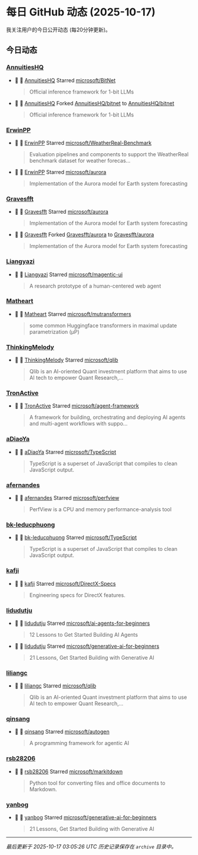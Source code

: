 # 每日 GitHub 动态 (2025-10-17)

我关注用户的今日公开动态 (每20分钟更新)。

## 今日动态

### [AnnuitiesHQ](https://github.com/AnnuitiesHQ)
- 🌟 👤 [AnnuitiesHQ](https://github.com/AnnuitiesHQ) Starred [microsoft/BitNet](https://github.com/microsoft/BitNet)
  > Official inference framework for 1-bit LLMs
- 🍴 👤 [AnnuitiesHQ](https://github.com/AnnuitiesHQ) Forked [AnnuitiesHQ/bitnet](https://github.com/AnnuitiesHQ/bitnet) to [AnnuitiesHQ/bitnet](https://github.com/AnnuitiesHQ/bitnet)
  > Official inference framework for 1-bit LLMs

### [ErwinPP](https://github.com/ErwinPP)
- 🌟 👤 [ErwinPP](https://github.com/ErwinPP) Starred [microsoft/WeatherReal-Benchmark](https://github.com/microsoft/WeatherReal-Benchmark)
  > Evaluation pipelines and components to support the WeatherReal benchmark dataset for weather forecas...
- 🌟 👤 [ErwinPP](https://github.com/ErwinPP) Starred [microsoft/aurora](https://github.com/microsoft/aurora)
  > Implementation of the Aurora model for Earth system forecasting

### [Gravesfft](https://github.com/Gravesfft)
- 🌟 👤 [Gravesfft](https://github.com/Gravesfft) Starred [microsoft/aurora](https://github.com/microsoft/aurora)
  > Implementation of the Aurora model for Earth system forecasting
- 🍴 👤 [Gravesfft](https://github.com/Gravesfft) Forked [Gravesfft/aurora](https://github.com/Gravesfft/aurora) to [Gravesfft/aurora](https://github.com/Gravesfft/aurora)
  > Implementation of the Aurora model for Earth system forecasting

### [Liangyazi](https://github.com/Liangyazi)
- 🌟 👤 [Liangyazi](https://github.com/Liangyazi) Starred [microsoft/magentic-ui](https://github.com/microsoft/magentic-ui)
  > A research prototype of a human-centered web agent

### [Matheart](https://github.com/Matheart)
- 🌟 👤 [Matheart](https://github.com/Matheart) Starred [microsoft/mutransformers](https://github.com/microsoft/mutransformers)
  > some common Huggingface transformers in maximal update parametrization (µP)

### [ThinkingMelody](https://github.com/ThinkingMelody)
- 🌟 👤 [ThinkingMelody](https://github.com/ThinkingMelody) Starred [microsoft/qlib](https://github.com/microsoft/qlib)
  > Qlib is an AI-oriented Quant investment platform that aims to use AI tech to empower Quant Research,...

### [TronActive](https://github.com/TronActive)
- 🌟 👤 [TronActive](https://github.com/TronActive) Starred [microsoft/agent-framework](https://github.com/microsoft/agent-framework)
  > A framework for building, orchestrating and deploying AI agents and multi-agent workflows with suppo...

### [aDiaoYa](https://github.com/aDiaoYa)
- 🌟 👤 [aDiaoYa](https://github.com/aDiaoYa) Starred [microsoft/TypeScript](https://github.com/microsoft/TypeScript)
  > TypeScript is a superset of JavaScript that compiles to clean JavaScript output.

### [afernandes](https://github.com/afernandes)
- 🌟 👤 [afernandes](https://github.com/afernandes) Starred [microsoft/perfview](https://github.com/microsoft/perfview)
  > PerfView is a CPU and memory performance-analysis tool

### [bk-leducphuong](https://github.com/bk-leducphuong)
- 🌟 👤 [bk-leducphuong](https://github.com/bk-leducphuong) Starred [microsoft/TypeScript](https://github.com/microsoft/TypeScript)
  > TypeScript is a superset of JavaScript that compiles to clean JavaScript output.

### [kafji](https://github.com/kafji)
- 🌟 👤 [kafji](https://github.com/kafji) Starred [microsoft/DirectX-Specs](https://github.com/microsoft/DirectX-Specs)
  > Engineering specs for DirectX features.

### [lidudutju](https://github.com/lidudutju)
- 🌟 👤 [lidudutju](https://github.com/lidudutju) Starred [microsoft/ai-agents-for-beginners](https://github.com/microsoft/ai-agents-for-beginners)
  > 12 Lessons to Get Started Building AI Agents
- 🌟 👤 [lidudutju](https://github.com/lidudutju) Starred [microsoft/generative-ai-for-beginners](https://github.com/microsoft/generative-ai-for-beginners)
  > 21 Lessons, Get Started Building with Generative AI 

### [liliangc](https://github.com/liliangc)
- 🌟 👤 [liliangc](https://github.com/liliangc) Starred [microsoft/qlib](https://github.com/microsoft/qlib)
  > Qlib is an AI-oriented Quant investment platform that aims to use AI tech to empower Quant Research,...

### [qinsang](https://github.com/qinsang)
- 🌟 👤 [qinsang](https://github.com/qinsang) Starred [microsoft/autogen](https://github.com/microsoft/autogen)
  > A programming framework for agentic AI

### [rsb28206](https://github.com/rsb28206)
- 🌟 👤 [rsb28206](https://github.com/rsb28206) Starred [microsoft/markitdown](https://github.com/microsoft/markitdown)
  > Python tool for converting files and office documents to Markdown.

### [yanbog](https://github.com/yanbog)
- 🌟 👤 [yanbog](https://github.com/yanbog) Starred [microsoft/generative-ai-for-beginners](https://github.com/microsoft/generative-ai-for-beginners)
  > 21 Lessons, Get Started Building with Generative AI 


---
*最后更新于 2025-10-17 03:05:26 UTC*
*历史记录保存在 `archive` 目录中。*
